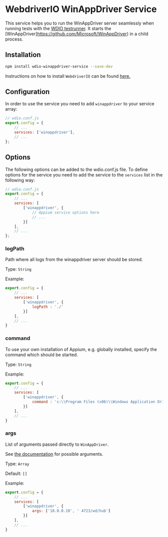 # WebdriverIO WinAppDriver Service

This service helps you to run the WinAppDriver server seamlessly when running tests with the [WDIO testrunner](https://webdriver.io/guide/testrunner/gettingstarted.html). It starts the [WinAppDriver]https://github.com/Microsoft/WinAppDriver) in a child process.

## Installation

```bash
npm install wdio-winappdriver-service --save-dev
```

Instructions on how to install `WebdriverIO` can be found [here.](https://webdriver.io/docs/gettingstarted.html)

## Configuration

In order to use the service you need to add `winappdriver` to your service array:

```js
// wdio.conf.js
export.config = {
    // ...
    services: ['winappdriver'],
    // ...
};
```

## Options

The following options can be added to the wdio.conf.js file. To define options for the service you need to add the service to the `services` list in the following way:

```js
// wdio.conf.js
export.config = {
    // ...
    services: [
        ['winappdriver', {
            // Appium service options here
            // ...
        }]
    ],
    // ...
};
```

### logPath

Path where all logs from the winappdriver server should be stored.

Type: `String`

Example:

```js
export.config = {
    // ...
    services: [
        ['winappdriver', {
            logPath : './'
        }]
    ],
    // ...
}
```

### command

To use your own installation of Appium, e.g. globally installed, specify the command which should be started.

Type: `String`

Example:

```js
export.config = {
    // ...
    services: [
        ['winappdriver', {
            command : 'c:\\Program Files (x86)\\Windows Application Driver\\WinAppDriver.exe'
        }]
    ],
    // ...
}
```

### args

List of arguments passed directly to `WinAppDriver`.

See [the documentation](https://github.com/Microsoft/WinAppDriver) for possible arguments.

Type: `Array`

Default: `[]`

Example:

```js
export.config = {
    // ...
    services: [
        ['winappdriver', {
            args: ['10.0.0.10', ' 4723/wd/hub']
        }]
    ],
    // ...
}
```
